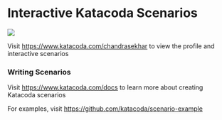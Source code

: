 # Interactive Katacoda Scenarios

[![](http://shields.katacoda.com/katacoda/chandrasekhar/count.svg)](https://www.katacoda.com/chandrasekhar "Get your profile on Katacoda.com")

Visit https://www.katacoda.com/chandrasekhar to view the profile and interactive scenarios

### Writing Scenarios
Visit https://www.katacoda.com/docs to learn more about creating Katacoda scenarios

For examples, visit https://github.com/katacoda/scenario-example
